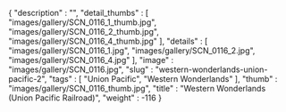 {
  "description" : "",
  "detail_thumbs" : [
                       "images/gallery/SCN_0116_1_thumb.jpg",
                       "images/gallery/SCN_0116_2_thumb.jpg",
                       "images/gallery/SCN_0116_4_thumb.jpg"
                     ],
  "details" : [
                 "images/gallery/SCN_0116_1.jpg",
                 "images/gallery/SCN_0116_2.jpg",
                 "images/gallery/SCN_0116_4.jpg"
               ],
  "image" : "images/gallery/SCN_0116.jpg",
  "slug" : "western-wonderlands-union-pacific-2",
  "tags" : [
              "Union Pacific",
              "Western Wonderlands"
            ],
  "thumb" : "images/gallery/SCN_0116_thumb.jpg",
  "title" : "Western Wonderlands (Union Pacific Railroad)",
  "weight" : -116
}
